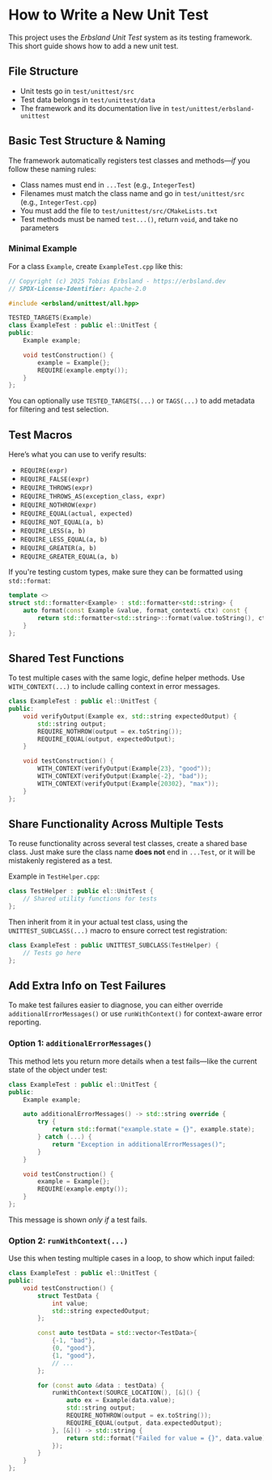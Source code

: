 # How to Write a New Unit Test

This project uses the *Erbsland Unit Test* system as its testing framework. This short guide shows how to add a new unit test.

## File Structure

- Unit tests go in `test/unittest/src`
- Test data belongs in `test/unittest/data`
- The framework and its documentation live in `test/unittest/erbsland-unittest`

## Basic Test Structure & Naming

The framework automatically registers test classes and methods—*if* you follow these naming rules:

- Class names must end in `...Test` (e.g., `IntegerTest`)
- Filenames must match the class name and go in `test/unittest/src` (e.g., `IntegerTest.cpp`)
- You must add the file to `test/unittest/src/CMakeLists.txt`
- Test methods must be named `test...()`, return `void`, and take no parameters

### Minimal Example

For a class `Example`, create `ExampleTest.cpp` like this:

```c++
// Copyright (c) 2025 Tobias Erbsland - https://erbsland.dev
// SPDX-License-Identifier: Apache-2.0

#include <erbsland/unittest/all.hpp>

TESTED_TARGETS(Example)
class ExampleTest : public el::UnitTest {
public:
    Example example;

    void testConstruction() {
        example = Example{};
        REQUIRE(example.empty());
    }
};
````

You can optionally use `TESTED_TARGETS(...)` or `TAGS(...)` to add metadata for filtering and test selection.

## Test Macros

Here’s what you can use to verify results:

* `REQUIRE(expr)`
* `REQUIRE_FALSE(expr)`
* `REQUIRE_THROWS(expr)`
* `REQUIRE_THROWS_AS(exception_class, expr)`
* `REQUIRE_NOTHROW(expr)`
* `REQUIRE_EQUAL(actual, expected)`
* `REQUIRE_NOT_EQUAL(a, b)`
* `REQUIRE_LESS(a, b)`
* `REQUIRE_LESS_EQUAL(a, b)`
* `REQUIRE_GREATER(a, b)`
* `REQUIRE_GREATER_EQUAL(a, b)`

If you're testing custom types, make sure they can be formatted using `std::format`:

```c++
template <>
struct std::formatter<Example> : std::formatter<std::string> {
    auto format(const Example &value, format_context& ctx) const {
        return std::formatter<std::string>::format(value.toString(), ctx);
    }
};
```

## Shared Test Functions

To test multiple cases with the same logic, define helper methods. Use `WITH_CONTEXT(...)` to include calling context in error messages.

```c++
class ExampleTest : public el::UnitTest {
public:
    void verifyOutput(Example ex, std::string expectedOutput) {
        std::string output;
        REQUIRE_NOTHROW(output = ex.toString());
        REQUIRE_EQUAL(output, expectedOutput);
    }

    void testConstruction() {
        WITH_CONTEXT(verifyOutput(Example{23}, "good"));
        WITH_CONTEXT(verifyOutput(Example{-2}, "bad"));
        WITH_CONTEXT(verifyOutput(Example{20302}, "max"));
    }
};
```

## Share Functionality Across Multiple Tests

To reuse functionality across several test classes, create a shared base class. Just make sure the class name **does not** end in `...Test`, or it will be mistakenly registered as a test.

Example in `TestHelper.cpp`:

```c++
class TestHelper : public el::UnitTest {
    // Shared utility functions for tests
};
````

Then inherit from it in your actual test class, using the `UNITTEST_SUBCLASS(...)` macro to ensure correct test registration:

```c++
class ExampleTest : public UNITTEST_SUBCLASS(TestHelper) {
    // Tests go here
};
```

## Add Extra Info on Test Failures

To make test failures easier to diagnose, you can either override `additionalErrorMessages()` or use `runWithContext()` for context-aware error reporting.

### Option 1: `additionalErrorMessages()`

This method lets you return more details when a test fails—like the current state of the object under test:

```c++
class ExampleTest : public el::UnitTest {
public:
    Example example;

    auto additionalErrorMessages() -> std::string override {
        try {
            return std::format("example.state = {}", example.state);
        } catch (...) {
            return "Exception in additionalErrorMessages()";
        }
    }

    void testConstruction() {
        example = Example{};
        REQUIRE(example.empty());
    }
};
```

This message is shown *only if* a test fails.

### Option 2: `runWithContext(...)`

Use this when testing multiple cases in a loop, to show which input failed:

```c++
class ExampleTest : public el::UnitTest {
public:
    void testConstruction() {
        struct TestData {
            int value;
            std::string expectedOutput;
        };

        const auto testData = std::vector<TestData>{
            {-1, "bad"},
            {0, "good"},
            {1, "good"},
            // ...
        };

        for (const auto &data : testData) {
            runWithContext(SOURCE_LOCATION(), [&]() {
                auto ex = Example(data.value);
                std::string output;
                REQUIRE_NOTHROW(output = ex.toString());
                REQUIRE_EQUAL(output, data.expectedOutput);
            }, [&]() -> std::string {
                return std::format("Failed for value = {}", data.value);
            });
        }  
    }
};
```
